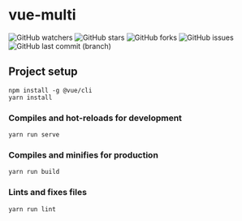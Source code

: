 # vue-multi
![GitHub watchers](https://img.shields.io/github/watchers/ChangedenCZD/vue-multi.svg)
![GitHub stars](https://img.shields.io/github/stars/ChangedenCZD/vue-multi.svg)
![GitHub forks](https://img.shields.io/github/forks/ChangedenCZD/vue-multi.svg)
![GitHub issues](https://img.shields.io/github/issues/ChangedenCZD/vue-multi.svg)
![GitHub last commit (branch)](https://img.shields.io/github/last-commit/ChangedenCZD/vue-multi.svg)

## Project setup
```
npm install -g @vue/cli
yarn install
```

### Compiles and hot-reloads for development
```
yarn run serve
```

### Compiles and minifies for production
```
yarn run build
```

### Lints and fixes files
```
yarn run lint
```
